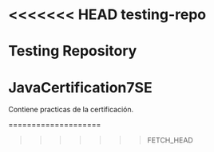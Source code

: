 <<<<<<< HEAD
testing-repo
============

Testing Repository 
=======
JavaCertification7SE
====================

Contiene practicas de la certificación.

====================
>>>>>>> FETCH_HEAD
